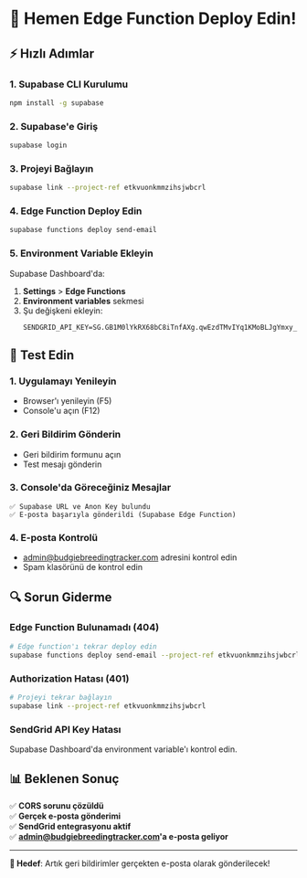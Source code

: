 # 🚀 Hemen Edge Function Deploy Edin!

## ⚡ Hızlı Adımlar

### 1. Supabase CLI Kurulumu
```bash
npm install -g supabase
```

### 2. Supabase'e Giriş
```bash
supabase login
```

### 3. Projeyi Bağlayın
```bash
supabase link --project-ref etkvuonkmmzihsjwbcrl
```

### 4. Edge Function Deploy Edin
```bash
supabase functions deploy send-email
```

### 5. Environment Variable Ekleyin
Supabase Dashboard'da:
1. **Settings** > **Edge Functions**
2. **Environment variables** sekmesi
3. Şu değişkeni ekleyin:
   ```
   SENDGRID_API_KEY=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
   ```

## 🧪 Test Edin

### 1. Uygulamayı Yenileyin
- Browser'ı yenileyin (F5)
- Console'u açın (F12)

### 2. Geri Bildirim Gönderin
- Geri bildirim formunu açın
- Test mesajı gönderin

### 3. Console'da Göreceğiniz Mesajlar
```
✅ Supabase URL ve Anon Key bulundu
✅ E-posta başarıyla gönderildi (Supabase Edge Function)
```

### 4. E-posta Kontrolü
- admin@budgiebreedingtracker.com adresini kontrol edin
- Spam klasörünü de kontrol edin

## 🔍 Sorun Giderme

### Edge Function Bulunamadı (404)
```bash
# Edge function'ı tekrar deploy edin
supabase functions deploy send-email --project-ref etkvuonkmmzihsjwbcrl
```

### Authorization Hatası (401)
```bash
# Projeyi tekrar bağlayın
supabase link --project-ref etkvuonkmmzihsjwbcrl
```

### SendGrid API Key Hatası
Supabase Dashboard'da environment variable'ı kontrol edin.

## 📊 Beklenen Sonuç

✅ **CORS sorunu çözüldü**  
✅ **Gerçek e-posta gönderimi**  
✅ **SendGrid entegrasyonu aktif**  
✅ **admin@budgiebreedingtracker.com'a e-posta geliyor**  

---

**🎯 Hedef**: Artık geri bildirimler gerçekten e-posta olarak gönderilecek! 